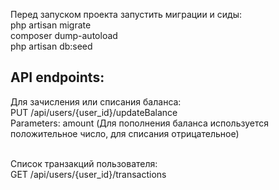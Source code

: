 Перед запуском проекта запустить миграции и сиды:<br>
php artisan migrate<br>
composer dump-autoload<br>
php artisan db:seed<br>

## API endpoints:

Для зачисления или списания баланса:<br>
PUT /api/users/{user_id}/updateBalance<br>
Parameters: amount (Для пополнения баланса используется положительное число, для списания отрицательное)<br><br>

Список транзакций пользователя:<br>
GET /api/users/{user_id}/transactions
